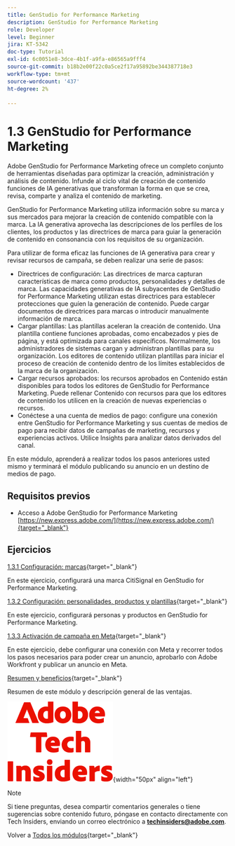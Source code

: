 ```yaml
---
title: GenStudio for Performance Marketing
description: GenStudio for Performance Marketing
role: Developer
level: Beginner
jira: KT-5342
doc-type: Tutorial
exl-id: 6c0051e8-3dce-4b1f-a9fa-e86565a9fff4
source-git-commit: b18b2e00f22c0a5ce2f17a95892be344387718e3
workflow-type: tm+mt
source-wordcount: '437'
ht-degree: 2%

---
```


# 1.3 GenStudio for Performance Marketing

Adobe GenStudio for Performance Marketing ofrece un completo conjunto de herramientas diseñadas para optimizar la creación, administración y análisis de contenido. Infunde al ciclo vital de creación de contenido funciones de IA generativas que transforman la forma en que se crea, revisa, comparte y analiza el contenido de marketing.

GenStudio for Performance Marketing utiliza información sobre su marca y sus mercados para mejorar la creación de contenido compatible con la marca. La IA generativa aprovecha las descripciones de los perfiles de los clientes, los productos y las directrices de marca para guiar la generación de contenido en consonancia con los requisitos de su organización.

Para utilizar de forma eficaz las funciones de IA generativa para crear y revisar recursos de campaña, se deben realizar una serie de pasos:

- Directrices de configuración: Las directrices de marca capturan características de marca como productos, personalidades y detalles de marca. Las capacidades generativas de IA subyacentes de GenStudio for Performance Marketing utilizan estas directrices para establecer protecciones que guíen la generación de contenido. Puede cargar documentos de directrices para marcas o introducir manualmente información de marca.
- Cargar plantillas: Las plantillas aceleran la creación de contenido. Una plantilla contiene funciones aprobadas, como encabezados y pies de página, y está optimizada para canales específicos. Normalmente, los administradores de sistemas cargan y administran plantillas para su organización. Los editores de contenido utilizan plantillas para iniciar el proceso de creación de contenido dentro de los límites establecidos de la marca de la organización.
- Cargar recursos aprobados: los recursos aprobados en Contenido están disponibles para todos los editores de GenStudio for Performance Marketing. Puede rellenar Contenido con recursos para que los editores de contenido los utilicen en la creación de nuevas experiencias o recursos.
- Conéctese a una cuenta de medios de pago: configure una conexión entre GenStudio for Performance Marketing y sus cuentas de medios de pago para recibir datos de campañas de marketing, recursos y experiencias activos. Utilice Insights para analizar datos derivados del canal.

En este módulo, aprenderá a realizar todos los pasos anteriores usted mismo y terminará el módulo publicando su anuncio en un destino de medios de pago.

## Requisitos previos

- Acceso a Adobe GenStudio for Performance Marketing [https://new.express.adobe.com/](https://new.express.adobe.com/){target="_blank"}

## Ejercicios

[1.3.1 Configuración: marcas](./ex1.md){target="_blank"}

En este ejercicio, configurará una marca CitiSignal en GenStudio for Performance Marketing.

[1.3.2 Configuración: personalidades, productos y plantillas](./ex2.md){target="_blank"}

En este ejercicio, configurará personas y productos en GenStudio for Performance Marketing.

[1.3.3 Activación de campaña en Meta](./ex3.md){target="_blank"}

En este ejercicio, debe configurar una conexión con Meta y recorrer todos los pasos necesarios para poder crear un anuncio, aprobarlo con Adobe Workfront y publicar un anuncio en Meta.

[Resumen y beneficios](./summary.md){target="_blank"}

Resumen de este módulo y descripción general de las ventajas.

![Perspectivas técnicas](./../../../assets/images/techinsiders.png){width="50px" align="left"}

>[!NOTE]
>
>Si tiene preguntas, desea compartir comentarios generales o tiene sugerencias sobre contenido futuro, póngase en contacto directamente con Tech Insiders, enviando un correo electrónico a **techinsiders@adobe.com**.

Volver a [Todos los módulos](../../../overview.md){target="_blank"}
